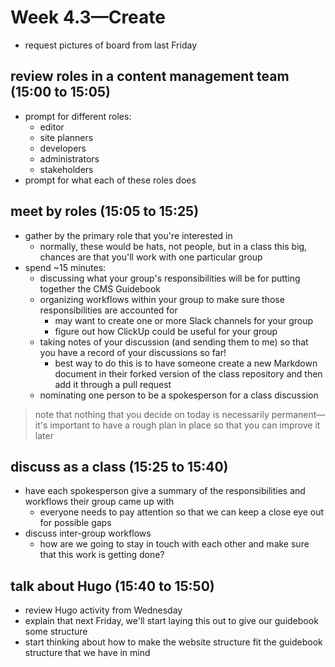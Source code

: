 # Week 4.3—Create

- request pictures of board from last Friday

## review roles in a content management team (15:00 to 15:05)

- prompt for different roles:
  - editor
  - site planners
  - developers
  - administrators
  - stakeholders
- prompt for what each of these roles does

## meet by roles (15:05 to 15:25)

 - gather by the primary role that you're interested in
    - normally, these would be hats, not people, but in a class this big, chances are that you'll work with one particular group
 - spend ~15 minutes:
    - discussing what your group's responsibilities will be for putting together the CMS Guidebook
    - organizing workflows within your group to make sure those responsibilities are accounted for
      - may want to create one or more Slack channels for your group
      - figure out how ClickUp could be useful for your group
    - taking notes of your discussion (and sending them to me) so that you have a record of your discussions so far!
      - best way to do this is to have someone create a new Markdown document in their forked version of the class repository and then add it through a pull request
    - nominating one person to be a spokesperson for a class discussion

> note that nothing that you decide on today is necessarily permanent—it's important to have a rough plan in place so that you can improve it later

## discuss as a class (15:25 to 15:40)

- have each spokesperson give a summary of the responsibilities and workflows their group came up with
  - everyone needs to pay attention so that we can keep a close eye out for possible gaps
- discuss inter-group workflows
  - how are we going to stay in touch with each other and make sure that this work is getting done?

## talk about Hugo (15:40 to 15:50)

- review Hugo activity from Wednesday
- explain that next Friday, we'll start laying this out to give our guidebook some structure
- start thinking about how to make the website structure fit the guidebook structure that we have in mind
